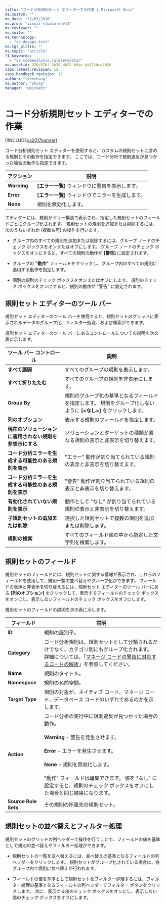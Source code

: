 ```yaml
---
title: "コード分析規則セット エディターでの作業 | Microsoft Docs"
ms.custom: ""
ms.date: "12/03/2016"
ms.prod: "visual-studio-dev14"
ms.reviewer: ""
ms.suite: ""
ms.technology: 
  - "vs-devops-test"
ms.tgt_pltfrm: ""
ms.topic: "article"
f1_keywords: 
  - "vs.codeanalysis.ruleseteditor"
ms.assetid: 370c97bf-bb29-4b2f-b9ae-ba125bce7b2d
caps.latest.revision: 12
caps.handback.revision: 12
author: "stevehoag"
ms.author: "shoag"
manager: "wpickett"
---
```

# コード分析規則セット エディターでの作業
[!INCLUDE[vs2017banner](../code-quality/includes/vs2017banner.md)]

コード分析規則セット エディターを使用すると、カスタムの規則セットに含める規則とその動作を指定できます。  ここでは、コード分析で規則違反が見つかった場合の動作も指定できます。  
  
|アクション|説明|  
|-----------|--------|  
|**Warning**|**\[エラー一覧\]** ウィンドウに警告を表示します。|  
|**Error**|**\[エラー一覧\]** ウィンドウでエラーを生成します。|  
|**None**|規則を無効化します。|  
  
 エディターには、規則がツリー構造で表示され、指定した規則セットのフィールドごとにグループ化されます。  規則セットの規則を追加または削除するには、次のうちいずれか \(複数も可\) の操作を行います。  
  
-   グループ内のすべての規則を追加または削除するには、グループ ノードのチェック ボックスをオンまたはオフにします。  グループ ノードのチェック ボックスをオンにすると、すべての規則の動作が **\[警告\]** に設定されます。  
  
-   グループの **"動作"** フィールドをクリックし、グループ内のすべての規則に適用する動作を指定します。  
  
-   個別の規則のチェック ボックスをオンまたはオフにします。  規則のチェック ボックスをオンにすると、規則の動作が "警告" に設定されます。  
  
## 規則セット エディターのツール バー  
 規則セット エディターのツール バーを使用すると、規則セットのグリッドに表示されるデータのグループ化、フィルター処理、および検索ができます。  
  
 規則セット エディターのツール バーにあるコントロールについての説明を次の表に示します。  
  
|ツール バー コントロール|説明|  
|-------------------|--------|  
|**すべて展開**|すべてのグループの規則を表示します。|  
|**すべて折りたたむ**|すべてのグループの規則を非表示にします。|  
|**Group By**|規則のグループ化の基準となるフィールドを指定します。  規則をグループ化しないように **\[\<なし\>\]** をクリックします。|  
|**列のオプション**|表示する規則のフィールドを指定します。|  
|**現在のソリューションに適用されない規則を非表示にする**|ソリューションとターゲットの種類が異なる規則の表示と非表示を切り替えます。|  
|**コード分析エラーを生成する可能性のある規則を表示**|"エラー" 動作が割り当てられている規則の表示と非表示を切り替えます。|  
|**コード分析エラーを生成する可能性のある規則を表示**|"警告" 動作が割り当てられている規則の表示と非表示を切り替えます。|  
|**有効化されていない規則を表示**|動作として "なし" が割り当てられている規則の表示と非表示を切り替えます。|  
|**子規則セットの追加または削除**|選択した規則セットで複数の規則を追加または削除します。|  
|**規則の検索**|すべてのフィールド値の中から指定した文字列を検索します。|  
  
## 規則セットのフィールド  
 規則セットのフィールドには、規則セットに関する情報が表示され、これらのフィールドを使用して、規則一覧の並べ替えやグループ化ができます。  フィールドの表示と非表示を切り替えるには、規則セット エディターのツール バーにある **\[列のオプション\]** をクリックして、表示するフィールドのチェック ボックスをオンにし、表示しないフィールドのチェック ボックスをオフにします。  
  
 規則セットのフィールドの説明を次の表に示します。  
  
|フィールド|説明|  
|-----------|--------|  
|**ID**|規則の識別子。|  
|**Category**|コード分析規則は、規則セットとして分類されるだけでなく、カテゴリ別にもグループ化されます。  詳細については、「[マネージ コードの警告に対応するコードの解析](../code-quality/code-analysis-for-managed-code-warnings.md)」を参照してください。|  
|**Name**|規則のタイトル。|  
|**Namespace**|規則の名前空間。|  
|**Target Type**|規則の対象が、ネイティブ コード、マネージ コード、データベース コードのいずれであるのかを示します。|  
|**Action**|コード分析の実行中に規則違反が見つかった場合の動作。<br /><br /> **Warning** \- 警告を発生させます。<br /><br /> **Error** \- エラーを発生させます。<br /><br /> **None** \- 規則を無効化します。<br /><br /> "動作" フィールドは編集できます。  値を "なし" に設定すると、規則のチェック ボックスをオフにした場合と同じ結果になります。|  
|**Source Rule Sets**|その規則の所属先の規則セット。|  
  
## 規則セットの並べ替えとフィルター処理  
 規則セットのグリッドの列ヘッダーで操作を行うことで、フィールドの値を基準として規則の並べ替えやフィルター処理ができます。  
  
-   規則セットの一覧を並べ替えるには、並べ替えの基準となるフィールドの列ヘッダーをクリックします。  規則セットがグループ化されている場合は、各グループ内で個別に並べ替えが行われます。  
  
-   フィールドの値を基準として規則セットをフィルター処理するには、フィルター処理の基準となるフィールドの列ヘッダーでフィルター ボタンをクリックします。  次に、表示する値のチェック ボックスをオンにし、表示しない値のチェック ボックスをオフにします。